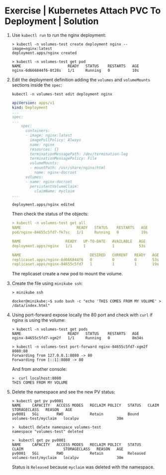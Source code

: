 # Exercise | Kubernetes Attach PVC To Deployment | Solution

1. Use `kubectl run` to run the nginx deployment:

   ```console
   > kubectl -n volumes-test create deployment nginx --image=nginx:latest
   deployment.apps/nginx created

   > kubectl -n volumes-test get pod
   NAME                     READY   STATUS    RESTARTS   AGE
   nginx-6d666844f6-8t28s   1/1     Running   0          10s
   ```

2. Edit the deployment definition adding the `volumes` and `volumeMounts`
   sections inside the `spec`:

   ```console
   kubectl -n volumes-test edit deployment nginx
   ```

   ```yaml
   apiVersion: apps/v1                                                             
   kind: Deployment                                                                
   ...
   spec: 
   ...
       spec:                                                                       
         containers:                                                               
         - image: nginx:latest                                                     
           imagePullPolicy: Always                                                 
           name: nginx                                                             
           resources: {}                                                           
           terminationMessagePath: /dev/termination-log                            
           terminationMessagePolicy: File                                          
           volumeMounts:                                                           
           - mountPath: /usr/share/nginx/html                                      
             name: nginx-docroot                                                   
         volumes:                                                                  
         - name: nginx-docroot                                                     
           persistentVolumeClaim:                                                  
             claimName: myclaim
   ...
   ```

   ```console
   deployment.apps/nginx edited
   ```

   Then check the status of the objects:

   ```yaml
   > kubectl -n volumes-test get all
   NAME                         READY   STATUS    RESTARTS   AGE
   pod/nginx-84655c5fd7-fk7sc   1/1     Running   0          19s
   
   NAME                    READY   UP-TO-DATE   AVAILABLE   AGE
   deployment.apps/nginx   1/1     1            1           53s
   
   NAME                               DESIRED   CURRENT   READY   AGE
   replicaset.apps/nginx-6d666844f6   0         0         0       53s
   replicaset.apps/nginx-84655c5fd7   1         1         1       19s
   ```

   The replicaset create a new pod to mount the volume.

3. Create the file using `minikube ssh`:

   ```console
   > minikube ssh

   docker@minikube:~$ sudo bash -c "echo 'THIS COMES FROM MY VOLUME' > /data/index.html"
   ```

4. Using port-forward expose locally the 80 port and check with `curl` if nginx
   is using the volume:

   ```console
   > kubectl -n volumes-test get pods
   NAME                     READY   STATUS    RESTARTS   AGE
   nginx-84655c5fd7-xgm2f   1/1     Running   0          8m34s

   > kubectl -n volumes-test port-forward nginx-84655c5fd7-xgm2f 8080:80
   Forwarding from 127.0.0.1:8080 -> 80
   Forwarding from [::1]:8080 -> 80
   ```

   And from another console:

   ```console
   >  curl localhost:8080
   THIS COMES FROM MY VOLUME
   ```

5. Delete the namespace and see the new PV status:

   ```console
   > kubectl get pv pv0001 
   NAME     CAPACITY   ACCESS MODES   RECLAIM POLICY   STATUS   CLAIM                  STORAGECLASS   REASON   AGE
   pv0001   5Gi        RWO            Retain           Bound    volumes-test/myclaim   localpv                 30m

   >  kubectl delete namespace volumes-test 
   namespace "volumes-test" deleted

   >  kubectl get pv pv0001 
   NAME     CAPACITY   ACCESS MODES   RECLAIM POLICY   STATUS     CLAIM                  STORAGECLASS   REASON   AGE
   pv0001   5Gi        RWO            Retain           Released   volumes-test/myclaim   localpv                 30m
   ```

   Status is `Released` because `myclaim` was deleted with the namespace.
